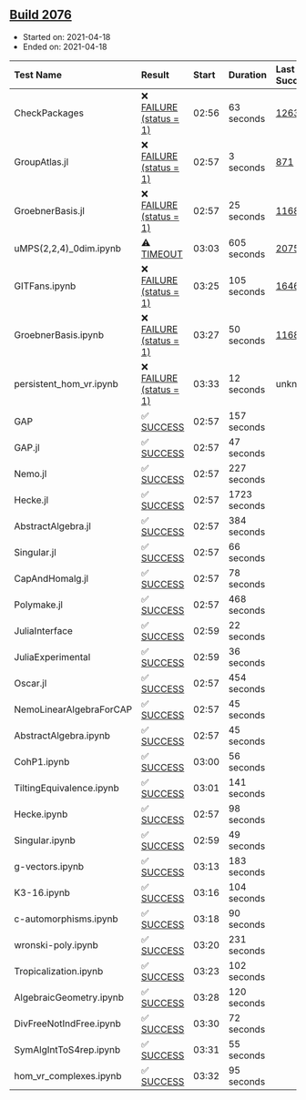 ## [Build 2076](https://oscarci.mathematik.uni-kl.de/job/oscar-stable/2076/)

* Started on: 2021-04-18
* Ended on: 2021-04-18

| Test Name    | Result | Start | Duration | Last Success | First Failure |
|:-------------|:-------|:------|:---------|:-------------|:--------------|
| CheckPackages | ❌ [FAILURE (status = 1)](https://oscarci.mathematik.uni-kl.de/job/oscar-stable/2076/artifact/logs/build-2076/CheckPackages.log) | 02:56 | 63 seconds | [1263](https://oscarci.mathematik.uni-kl.de/job/oscar-stable/1263/) | [1264](https://oscarci.mathematik.uni-kl.de/job/oscar-stable/1264/) |
| GroupAtlas.jl | ❌ [FAILURE (status = 1)](https://oscarci.mathematik.uni-kl.de/job/oscar-stable/2076/artifact/logs/build-2076/GroupAtlas.jl.log) | 02:57 | 3 seconds | [871](https://oscarci.mathematik.uni-kl.de/job/oscar-stable/871/) | [872](https://oscarci.mathematik.uni-kl.de/job/oscar-stable/872/) |
| GroebnerBasis.jl | ❌ [FAILURE (status = 1)](https://oscarci.mathematik.uni-kl.de/job/oscar-stable/2076/artifact/logs/build-2076/GroebnerBasis.jl.log) | 02:57 | 25 seconds | [1168](https://oscarci.mathematik.uni-kl.de/job/oscar-stable/1168/) | [1169](https://oscarci.mathematik.uni-kl.de/job/oscar-stable/1169/) |
| uMPS(2,2,4)_0dim.ipynb | ⚠ [TIMEOUT](https://oscarci.mathematik.uni-kl.de/job/oscar-stable/2076/artifact/logs/build-2076/uMPS-2-2-4-_0dim.ipynb.log) | 03:03 | 605 seconds | [2075](https://oscarci.mathematik.uni-kl.de/job/oscar-stable/2075/) | [2076](https://oscarci.mathematik.uni-kl.de/job/oscar-stable/2076/) |
| GITFans.ipynb | ❌ [FAILURE (status = 1)](https://oscarci.mathematik.uni-kl.de/job/oscar-stable/2076/artifact/logs/build-2076/GITFans.ipynb.log) | 03:25 | 105 seconds | [1646](https://oscarci.mathematik.uni-kl.de/job/oscar-stable/1646/) | [1647](https://oscarci.mathematik.uni-kl.de/job/oscar-stable/1647/) |
| GroebnerBasis.ipynb | ❌ [FAILURE (status = 1)](https://oscarci.mathematik.uni-kl.de/job/oscar-stable/2076/artifact/logs/build-2076/GroebnerBasis.ipynb.log) | 03:27 | 50 seconds | [1168](https://oscarci.mathematik.uni-kl.de/job/oscar-stable/1168/) | [1169](https://oscarci.mathematik.uni-kl.de/job/oscar-stable/1169/) |
| persistent_hom_vr.ipynb | ❌ [FAILURE (status = 1)](https://oscarci.mathematik.uni-kl.de/job/oscar-stable/2076/artifact/logs/build-2076/persistent_hom_vr.ipynb.log) | 03:33 | 12 seconds | unknown | unknown |
| GAP | ✅ [SUCCESS](https://oscarci.mathematik.uni-kl.de/job/oscar-stable/2076/artifact/logs/build-2076/GAP.log) | 02:57 | 157 seconds |  |  |
| GAP.jl | ✅ [SUCCESS](https://oscarci.mathematik.uni-kl.de/job/oscar-stable/2076/artifact/logs/build-2076/GAP.jl.log) | 02:57 | 47 seconds |  |  |
| Nemo.jl | ✅ [SUCCESS](https://oscarci.mathematik.uni-kl.de/job/oscar-stable/2076/artifact/logs/build-2076/Nemo.jl.log) | 02:57 | 227 seconds |  |  |
| Hecke.jl | ✅ [SUCCESS](https://oscarci.mathematik.uni-kl.de/job/oscar-stable/2076/artifact/logs/build-2076/Hecke.jl.log) | 02:57 | 1723 seconds |  |  |
| AbstractAlgebra.jl | ✅ [SUCCESS](https://oscarci.mathematik.uni-kl.de/job/oscar-stable/2076/artifact/logs/build-2076/AbstractAlgebra.jl.log) | 02:57 | 384 seconds |  |  |
| Singular.jl | ✅ [SUCCESS](https://oscarci.mathematik.uni-kl.de/job/oscar-stable/2076/artifact/logs/build-2076/Singular.jl.log) | 02:57 | 66 seconds |  |  |
| CapAndHomalg.jl | ✅ [SUCCESS](https://oscarci.mathematik.uni-kl.de/job/oscar-stable/2076/artifact/logs/build-2076/CapAndHomalg.jl.log) | 02:57 | 78 seconds |  |  |
| Polymake.jl | ✅ [SUCCESS](https://oscarci.mathematik.uni-kl.de/job/oscar-stable/2076/artifact/logs/build-2076/Polymake.jl.log) | 02:57 | 468 seconds |  |  |
| JuliaInterface | ✅ [SUCCESS](https://oscarci.mathematik.uni-kl.de/job/oscar-stable/2076/artifact/logs/build-2076/JuliaInterface.log) | 02:59 | 22 seconds |  |  |
| JuliaExperimental | ✅ [SUCCESS](https://oscarci.mathematik.uni-kl.de/job/oscar-stable/2076/artifact/logs/build-2076/JuliaExperimental.log) | 02:59 | 36 seconds |  |  |
| Oscar.jl | ✅ [SUCCESS](https://oscarci.mathematik.uni-kl.de/job/oscar-stable/2076/artifact/logs/build-2076/Oscar.jl.log) | 02:57 | 454 seconds |  |  |
| NemoLinearAlgebraForCAP | ✅ [SUCCESS](https://oscarci.mathematik.uni-kl.de/job/oscar-stable/2076/artifact/logs/build-2076/NemoLinearAlgebraForCAP.log) | 02:57 | 45 seconds |  |  |
| AbstractAlgebra.ipynb | ✅ [SUCCESS](https://oscarci.mathematik.uni-kl.de/job/oscar-stable/2076/artifact/logs/build-2076/AbstractAlgebra.ipynb.log) | 02:57 | 45 seconds |  |  |
| CohP1.ipynb | ✅ [SUCCESS](https://oscarci.mathematik.uni-kl.de/job/oscar-stable/2076/artifact/logs/build-2076/CohP1.ipynb.log) | 03:00 | 56 seconds |  |  |
| TiltingEquivalence.ipynb | ✅ [SUCCESS](https://oscarci.mathematik.uni-kl.de/job/oscar-stable/2076/artifact/logs/build-2076/TiltingEquivalence.ipynb.log) | 03:01 | 141 seconds |  |  |
| Hecke.ipynb | ✅ [SUCCESS](https://oscarci.mathematik.uni-kl.de/job/oscar-stable/2076/artifact/logs/build-2076/Hecke.ipynb.log) | 02:57 | 98 seconds |  |  |
| Singular.ipynb | ✅ [SUCCESS](https://oscarci.mathematik.uni-kl.de/job/oscar-stable/2076/artifact/logs/build-2076/Singular.ipynb.log) | 02:59 | 49 seconds |  |  |
| g-vectors.ipynb | ✅ [SUCCESS](https://oscarci.mathematik.uni-kl.de/job/oscar-stable/2076/artifact/logs/build-2076/g-vectors.ipynb.log) | 03:13 | 183 seconds |  |  |
| K3-16.ipynb | ✅ [SUCCESS](https://oscarci.mathematik.uni-kl.de/job/oscar-stable/2076/artifact/logs/build-2076/K3-16.ipynb.log) | 03:16 | 104 seconds |  |  |
| c-automorphisms.ipynb | ✅ [SUCCESS](https://oscarci.mathematik.uni-kl.de/job/oscar-stable/2076/artifact/logs/build-2076/c-automorphisms.ipynb.log) | 03:18 | 90 seconds |  |  |
| wronski-poly.ipynb | ✅ [SUCCESS](https://oscarci.mathematik.uni-kl.de/job/oscar-stable/2076/artifact/logs/build-2076/wronski-poly.ipynb.log) | 03:20 | 231 seconds |  |  |
| Tropicalization.ipynb | ✅ [SUCCESS](https://oscarci.mathematik.uni-kl.de/job/oscar-stable/2076/artifact/logs/build-2076/Tropicalization.ipynb.log) | 03:23 | 102 seconds |  |  |
| AlgebraicGeometry.ipynb | ✅ [SUCCESS](https://oscarci.mathematik.uni-kl.de/job/oscar-stable/2076/artifact/logs/build-2076/AlgebraicGeometry.ipynb.log) | 03:28 | 120 seconds |  |  |
| DivFreeNotIndFree.ipynb | ✅ [SUCCESS](https://oscarci.mathematik.uni-kl.de/job/oscar-stable/2076/artifact/logs/build-2076/DivFreeNotIndFree.ipynb.log) | 03:30 | 72 seconds |  |  |
| SymAlgIntToS4rep.ipynb | ✅ [SUCCESS](https://oscarci.mathematik.uni-kl.de/job/oscar-stable/2076/artifact/logs/build-2076/SymAlgIntToS4rep.ipynb.log) | 03:31 | 55 seconds |  |  |
| hom_vr_complexes.ipynb | ✅ [SUCCESS](https://oscarci.mathematik.uni-kl.de/job/oscar-stable/2076/artifact/logs/build-2076/hom_vr_complexes.ipynb.log) | 03:32 | 95 seconds |  |  |
